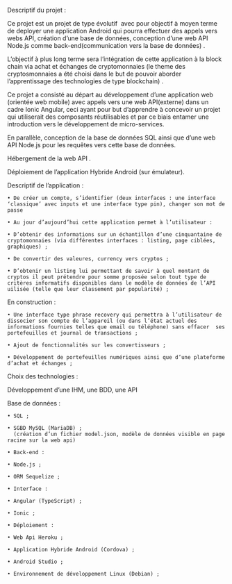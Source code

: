 Descriptif du projet :

Ce projet est un projet de type évolutif  avec pour objectif à moyen terme de deployer une application Android  qui pourra effectuer des appels vers webs API, création d’une base de données, conception d’une web API Node.js comme back-end(communication vers la base de données) .

L’objectif à plus long terme sera l’intégration de cette application à la block chain via achat et échanges de cryptomonnaies (le theme des cryptosmonnaies a été choisi dans le but de pouvoir aborder l’apprentissage des technologies de type blockchain) .

Ce projet a consisté au départ au développement d’une application web (orientée web mobile) avec appels vers une web API(externe) dans un cadre Ionic Angular, ceci ayant pour but d’apprendre à concevoir un projet qui utiliserait des composants réutilisables et par ce biais entamer une introduction vers le développement de micro-services.

En parallèle, conception de la base de données SQL ainsi que d’une web API Node.js pour les requêtes vers cette base de données. 

Hébergement de la web API .

Déploiement de l’application Hybride Android (sur émulateur).

Descriptif de l’application : 

    • De créer un compte, s’identifier (deux interfaces : une interface ‘classique’ avec inputs et une interface type pin), changer son mot de passe 
      
    • Au jour d’aujourd’hui cette application permet à l’utilisateur :
      
    • D’obtenir des informations sur un échantillon d’une cinquantaine de cryptomonnaies (via différentes interfaces : listing, page ciblées, graphiques) ;
      
    • De convertir des valeures, currency vers cryptos ;
      
    • D’obtenir un listing lui permettant de savoir à quel montant de cryptos il peut prétendre pour somme proposée selon tout type de critères informatifs disponibles dans le modèle de données de l’API uilisée (telle que leur classement par popularité) ;
      
En construction :
      
    • Une interface type phrase recovery qui permettra à l’utilisateur de dissocier son compte de l’appareil (ou dans l’état actuel des informations fournies telles que email ou téléphone) sans effacer  ses portefeuilles et journal de transactions ;
      
    • Ajout de fonctionnalités sur les convertisseurs ;
      
    • Développement de portefeuilles numériques ainsi que d’une plateforme d’achat et échanges ;
      

Choix des technologies :

Développement d’une IHM, une BDD, une API 

Base de données : 
      
    • SQL ;
      
    • SGBD MySQL (MariaDB) ;
      (création d’un fichier model.json, modèle de données visible en page racine sur la web api)
      
    • Back-end :
      
    • Node.js ;
      
    • ORM Sequelize ;
      
    • Interface :
      
    • Angular (TypeScript) ;
      
    • Ionic ;
      
    • Déploiement :
      
    • Web Api Heroku ;
      
    • Application Hybride Android (Cordova) ;
      
    • Android Studio ;
      
    • Environnement de développement Linux (Debian) ;
      













